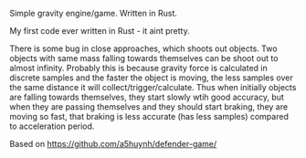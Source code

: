 Simple gravity engine/game. Written in Rust.

My first code ever written in Rust - it aint pretty.

There is some bug in close approaches, which shoots out objects. Two objects 
with same mass falling towards themselves can be shoot out to almost infinity.
Probably this is because gravity force is calculated in discrete samples and
the faster the object is moving, the less samples over the same distance it will
collect/trigger/calculate. Thus when initially objects are falling towards themselves,
they start slowly wtih good accuracy, but when they are passing themselves and they should
start braking, they are moving so fast, that braking is less accurate (has less samples)
compared to acceleration period.
 
Based on https://github.com/a5huynh/defender-game/
